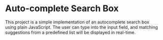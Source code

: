 # Auto-complete Search Box

This project is a simple implementation of an autocomplete search box using plain JavaScript. The user can type into the input field, and matching suggestions from a predefined list will be displayed in real-time.
